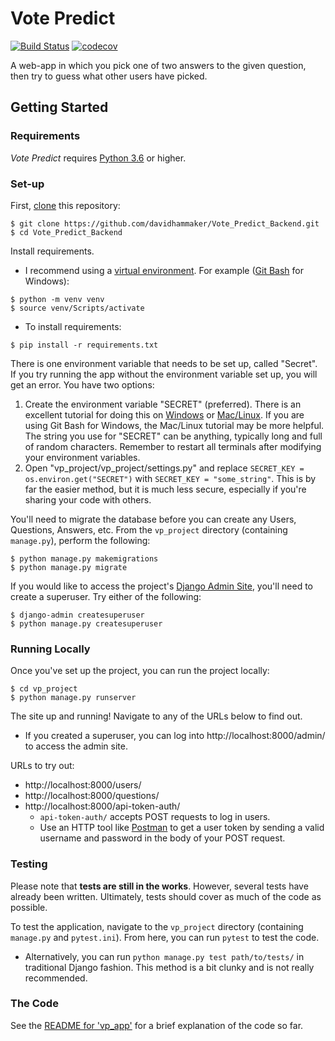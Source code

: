 # Vote Predict

[![Build Status](https://travis-ci.org/davidhammaker/Vote_Predict_Backend.svg?branch=master)](https://travis-ci.org/davidhammaker/Vote_Predict_Backend) [![codecov](https://codecov.io/gh/davidhammaker/Vote_Predict_Backend/branch/master/graph/badge.svg)](https://codecov.io/gh/davidhammaker/Vote_Predict_Backend)

A web-app in which you pick one of two answers to the given question, then try to guess what other users have picked.

## Getting Started

### Requirements

_Vote Predict_ requires [Python 3.6](https://www.python.org/) or higher.

### Set-up

First, [clone](https://help.github.com/en/articles/cloning-a-repository) this repository:

```shell
$ git clone https://github.com/davidhammaker/Vote_Predict_Backend.git
$ cd Vote_Predict_Backend
```

Install requirements.
* I recommend using a [virtual environment](https://docs.python.org/3/library/venv.html). For example ([Git Bash](https://git-scm.com/downloads) for Windows):
```shell
$ python -m venv venv
$ source venv/Scripts/activate
```
* To install requirements:
```shell
$ pip install -r requirements.txt
```

There is one environment variable that needs to be set up, called "Secret". If you try running the app without the environment variable set up, you will get an error. You have two options:
1. Create the environment variable "SECRET" (preferred). There is an excellent tutorial for doing this on [Windows](https://www.youtube.com/watch?v=IolxqkL7cD8) or [Mac/Linux](https://www.youtube.com/watch?v=5iWhQWVXosU). If you are using Git Bash for Windows, the Mac/Linux tutorial may be more helpful. The string you use for "SECRET" can be anything, typically long and full of random characters. Remember to restart all terminals after modifying your environment variables.
2. Open "vp_project/vp_project/settings.py" and replace `SECRET_KEY = os.environ.get("SECRET")` with `SECRET_KEY = "some_string"`. This is by far the easier method, but it is much less secure, especially if you're sharing your code with others.

You'll need to migrate the database before you can create any Users, Questions, Answers, etc. From the `vp_project` directory (containing `manage.py`), perform the following:
```shell
$ python manage.py makemigrations
$ python manage.py migrate
```

If you would like to access the project's [Django Admin Site](https://docs.djangoproject.com/en/2.2/ref/contrib/admin/), you'll need to create a superuser. Try either of the following:
```shell
$ django-admin createsuperuser
$ python manage.py createsuperuser
```

### Running Locally

Once you've set up the project, you can run the project locally:

```shell
$ cd vp_project
$ python manage.py runserver
```

The site up and running! Navigate to any of the URLs below to find out.
* If you created a superuser, you can log into http://localhost:8000/admin/ to access the admin site.

URLs to try out:
* http://localhost:8000/users/
* http://localhost:8000/questions/
* http://localhost:8000/api-token-auth/
    * `api-token-auth/` accepts POST requests to log in users.
    * Use an HTTP tool like [Postman](https://www.getpostman.com/) to get a user token by sending a valid username and password in the body of your POST request.

### Testing

Please note that **tests are still in the works**. However, several tests have already been written. Ultimately, tests should cover as much of the code as possible.

To test the application, navigate to the `vp_project` directory (containing `manage.py` and `pytest.ini`). From here, you can run `pytest` to test the code.
* Alternatively, you can run `python manage.py test path/to/tests/` in traditional Django fashion. This method is a bit clunky and is not really recommended.

### The Code

See the [README for 'vp_app'](https://github.com/davidhammaker/Vote_Predict_Backend/tree/master/vp_project/vp_app) for a brief explanation of the code so far.
